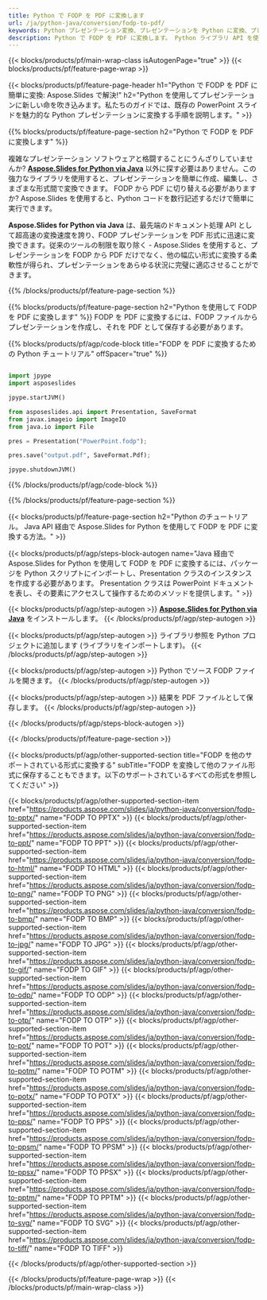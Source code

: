 ```yaml
---
title: Python で FODP を PDF に変換します
url: /ja/python-java/conversion/fodp-to-pdf/
keywords: Python プレゼンテーション変換、プレゼンテーションを Python に変換、プレゼンテーション用 Python、Aspose.Slides Python、FODP から PDF への変換、Python プレゼンテーション ライブラリ
description: Python で FODP を PDF に変換します。 Python ライブラリ API を使用して、FODP ファイルを PDF に変換します
---
```


{{< blocks/products/pf/main-wrap-class isAutogenPage="true" >}}
{{< blocks/products/pf/feature-page-wrap >}}

{{< blocks/products/pf/feature-page-header h1="Python で FODP を PDF に簡単に変換: Aspose.Slides で解決!" h2="Python を使用してプレゼンテーションに新しい命を吹き込みます。私たちのガイドでは、既存の PowerPoint スライドを魅力的な Python プレゼンテーションに変換する手順を説明します。" >}}

{{% blocks/products/pf/feature-page-section h2="Python で FODP を PDF に変換します" %}}

複雑なプレゼンテーション ソフトウェアと格闘することにうんざりしていませんか? [**Aspose.Slides for Python via Java**](https://products.aspose.com/slides/ja/python-java/) 以外に探す必要はありません。この強力なライブラリを使用すると、プレゼンテーションを簡単に作成、編集し、さまざまな形式間で変換できます。 FODP から PDF に切り替える必要がありますか? Aspose.Slides を使用すると、Python コードを数行記述するだけで簡単に実行できます。

**Aspose.Slides for Python via Java** は、最先端のドキュメント処理 API として超高速の変換速度を誇り、FODP プレゼンテーションを PDF 形式に迅速に変換できます。従来のツールの制限を取り除く - Aspose.Slides を使用すると、プレゼンテーションを FODP から PDF だけでなく、他の幅広い形式に変換する柔軟性が得られ、プレゼンテーションをあらゆる状況に完璧に適応させることができます。

{{% /blocks/products/pf/feature-page-section %}}

{{% blocks/products/pf/feature-page-section  h2="Python を使用して FODP を PDF に変換します" %}}
FODP を PDF に変換するには、FODP ファイルからプレゼンテーションを作成し、それを PDF として保存する必要があります。

{{% blocks/products/pf/agp/code-block title="FODP を PDF に変換するための Python チュートリアル" offSpacer="true" %}}

```python

import jpype
import asposeslides

jpype.startJVM()

from asposeslides.api import Presentation, SaveFormat
from javax.imageio import ImageIO
from java.io import File

pres = Presentation("PowerPoint.fodp");

pres.save("output.pdf", SaveFormat.Pdf);

jpype.shutdownJVM()
```


{{% /blocks/products/pf/agp/code-block %}}

{{% /blocks/products/pf/feature-page-section %}}

{{< blocks/products/pf/feature-page-section  h2="Python のチュートリアル。 Java API 経由で Aspose.Slides for Python を使用して FODP を PDF に変換する方法。" >}}

{{< blocks/products/pf/agp/steps-block-autogen name="Java 経由で Aspose.Slides for Python を使用して FODP を PDF に変換するには、パッケージを Python スクリプトにインポートし、Presentation クラスのインスタンスを作成する必要があります。 Presentation クラスは PowerPoint ドキュメントを表し、その要素にアクセスして操作するためのメソッドを提供します。" >}}

{{< blocks/products/pf/agp/step-autogen >}}
[**Aspose.Slides for Python via Java**](https://products.aspose.com/slides/ja/python-java/) をインストールします。
{{< /blocks/products/pf/agp/step-autogen >}}

{{< blocks/products/pf/agp/step-autogen >}}
ライブラリ参照を Python プロジェクトに追加します (ライブラリをインポートします)。
{{< /blocks/products/pf/agp/step-autogen >}}

{{< blocks/products/pf/agp/step-autogen >}}
Python でソース FODP ファイルを開きます。
{{< /blocks/products/pf/agp/step-autogen >}}

{{< blocks/products/pf/agp/step-autogen >}}
結果を PDF ファイルとして保存します。
{{< /blocks/products/pf/agp/step-autogen >}}

{{< /blocks/products/pf/agp/steps-block-autogen >}}

{{< /blocks/products/pf/feature-page-section >}}

{{< blocks/products/pf/agp/other-supported-section title="FODP を他のサポートされている形式に変換する" subTitle="FODP を変換して他のファイル形式に保存することもできます。以下のサポートされているすべての形式を参照してください" >}}

{{< blocks/products/pf/agp/other-supported-section-item href="https://products.aspose.com/slides/ja/python-java/conversion/fodp-to-pptx/" name="FODP TO PPTX" >}}
{{< blocks/products/pf/agp/other-supported-section-item href="https://products.aspose.com/slides/ja/python-java/conversion/fodp-to-ppt/" name="FODP TO PPT" >}}
{{< blocks/products/pf/agp/other-supported-section-item href="https://products.aspose.com/slides/ja/python-java/conversion/fodp-to-html/" name="FODP TO HTML" >}}
{{< blocks/products/pf/agp/other-supported-section-item href="https://products.aspose.com/slides/ja/python-java/conversion/fodp-to-png/" name="FODP TO PNG" >}}
{{< blocks/products/pf/agp/other-supported-section-item href="https://products.aspose.com/slides/ja/python-java/conversion/fodp-to-bmp/" name="FODP TO BMP" >}}
{{< blocks/products/pf/agp/other-supported-section-item href="https://products.aspose.com/slides/ja/python-java/conversion/fodp-to-jpg/" name="FODP TO JPG" >}}
{{< blocks/products/pf/agp/other-supported-section-item href="https://products.aspose.com/slides/ja/python-java/conversion/fodp-to-gif/" name="FODP TO GIF" >}}
{{< blocks/products/pf/agp/other-supported-section-item href="https://products.aspose.com/slides/ja/python-java/conversion/fodp-to-odp/" name="FODP TO ODP" >}}
{{< blocks/products/pf/agp/other-supported-section-item href="https://products.aspose.com/slides/ja/python-java/conversion/fodp-to-otp/" name="FODP TO OTP" >}}
{{< blocks/products/pf/agp/other-supported-section-item href="https://products.aspose.com/slides/ja/python-java/conversion/fodp-to-pot/" name="FODP TO POT" >}}
{{< blocks/products/pf/agp/other-supported-section-item href="https://products.aspose.com/slides/ja/python-java/conversion/fodp-to-potm/" name="FODP TO POTM" >}}
{{< blocks/products/pf/agp/other-supported-section-item href="https://products.aspose.com/slides/ja/python-java/conversion/fodp-to-potx/" name="FODP TO POTX" >}}
{{< blocks/products/pf/agp/other-supported-section-item href="https://products.aspose.com/slides/ja/python-java/conversion/fodp-to-pps/" name="FODP TO PPS" >}}
{{< blocks/products/pf/agp/other-supported-section-item href="https://products.aspose.com/slides/ja/python-java/conversion/fodp-to-ppsm/" name="FODP TO PPSM" >}}
{{< blocks/products/pf/agp/other-supported-section-item href="https://products.aspose.com/slides/ja/python-java/conversion/fodp-to-ppsx/" name="FODP TO PPSX" >}}
{{< blocks/products/pf/agp/other-supported-section-item href="https://products.aspose.com/slides/ja/python-java/conversion/fodp-to-pptm/" name="FODP TO PPTM" >}}
{{< blocks/products/pf/agp/other-supported-section-item href="https://products.aspose.com/slides/ja/python-java/conversion/fodp-to-svg/" name="FODP TO SVG" >}}
{{< blocks/products/pf/agp/other-supported-section-item href="https://products.aspose.com/slides/ja/python-java/conversion/fodp-to-tiff/" name="FODP TO TIFF" >}}


{{< /blocks/products/pf/agp/other-supported-section >}}

{{< /blocks/products/pf/feature-page-wrap >}}
{{< /blocks/products/pf/main-wrap-class >}}